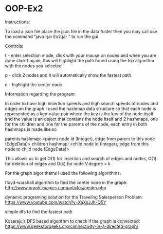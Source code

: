# OOP-Ex2
 
Instructions:

To load a json file place the json file in the data folder then you may call use the command "java -jar Ex2.jar <your json>" to run the gui

 

Controls:

t - enter selection mode, click with your mouse on nodes and when you are done click t again, this will highlight the path found using the tsp algorithm with the nodes you selected
 
p - click 2 nodes and it will automatically show the fastest path
 
c - highlight the center node


 
Information regarding the program:

In order to have high insertion speeds and high search speeds of nodes and edges on the graph I used the hashmap data structure so that each node is represented as a key-value pair where the key is the key of the node itself
and the value is an object that contains the node itself and 2 hashmaps, one for the children and one for the parents of the node, each entry in both hashmaps is made like so

parents hashmap: <parent node id (Integer), edge from parent to this node (EdgeData)>
children hashmap: <child node id (Integer), edge from this node to child node (EdgeData)>

This allows us to get O(1) for insertion and search of edges and nodes, O(1) for deletion of edges and O(k) for node V.degree = k

 


For the graph algorithems i used the following algorithms:
 
 
 
floyd-warshall algorithm to find the center node in the graph: http://www.graph-magics.com/articles/center.php
 
dynamic programing solution for the Traveling Salesperson Problem: https://www.youtube.com/watch?v=XaXsJJh-Q5Y
 
simple dfs to find the fastest path
 
Kosaraju’s DFS based algorithm to check if the graph is connected: https://www.geeksforgeeks.org/connectivity-in-a-directed-graph/



